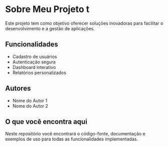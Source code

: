# Sobre Meu Projeto t

Este projeto tem como objetivo oferecer soluções inovadoras para facilitar o desenvolvimento e a gestão de aplicações.

## Funcionalidades

- Cadastro de usuários
- Autenticação segura
- Dashboard interativo
- Relatórios personalizados

## Autores

- Nome do Autor 1
- Nome do Autor 2

## O que você encontra aqui

Neste repositório você encontrará o código-fonte, documentação e exemplos de uso para todas as funcionalidades implementadas.